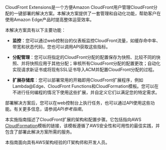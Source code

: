 CloudFront Extensions是一个方便Amazon CloudFront用户管理CloudFront分配的一键部署的解决方案。本解决方案提供了一套管理和自动化功能，帮助客户在使用Amazon Edge产品时提高整体运营效率。

本解决方案具有以下主要功能：

- **监控**：您可以通过web控制台的仪表板监控CloudFront流量，如缓存命中率、带宽和状态代码，您也可以调用API获取这些指标。

- **分配管理**：您可以将指定的CloudFront分配的配置保存为快照、比较不同的快照、并将快照应用于其他分配；审核所有CloudFront分配的配置更改；自动化实现请求新证书或将现有SSL证书导入ACM并配置CloudFront分配的过程。

- **扩展存储库**：您可以部署常用的开箱即用CloudFront扩展程序，例如Lambda@Edge、CloudFront Functions和CloudFormation模板。您可以在不进行任何编程的情况下使用这些扩展，并自定义它们以满足您的特定需求。

部署解决方案后，您可以在web控制台上执行任务，也可以通过API使用这些功能。有关更多信息，请参阅*API参考指南*。

本实施指南描述了CloudFront扩展的架构和配置步骤。它包括指向AWS [CloudFormation][cloudformation]模板的链接，该模板遵循了AWS安全性和可用性的最佳实践，并包含了部署此解决方案所需的服务。

本指南面向具有AWS架构经验的IT架构师和开发人员。

[cloudformation]: https://aws.amazon.com/en/cloudformation/

